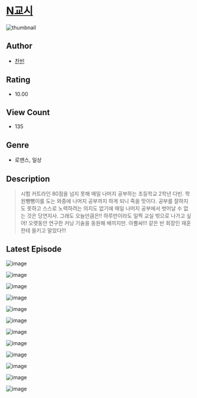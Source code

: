 # [N교시](https://comic.naver.com/bestChallenge/list?titleId=810509)
![thumbnail](https://image-comic.pstatic.net/user_contents_data/challenge_comic/2023/05/24/364747/upload_3546647818501710902_480x623.jpeg)

## Author
- [찬빈](https://comic.naver.com/artistTitle?id=364747)

## Rating
- 10.00

## View Count
- 135

## Genre
- 로맨스, 일상

## Description
> 시험 커트라인 80점을 넘지 못해 매일 나머지 공부하는 초등학교 2학년 다빈. 학원뺑뺑이를 도는 와중에 나머지 공부까지 하게 되니 죽을 맛이다. 공부를 잘하지도 못하고 스스로 노력하려는 의지도 없기에 매일 나머지 공부에서 벗어날 수 없는 것은 당연지사. 그래도 오늘만큼은!! 하루만이라도 일찍 교실 밖으로 나가고 싶어! 오랫동안 연구한 커닝 기술을 동원해 배끼지만. 아뿔싸!!! 같은 반 회장인 재훈한테 들키고 말았다!!!


## Latest Episode
![image](https://image-comic.pstatic.net/user_contents_data/challenge_comic/2023/05/23/364747/upload_7076343820311802933.jpeg)

![image](https://image-comic.pstatic.net/user_contents_data/challenge_comic/2023/05/23/364747/upload_7017843388556141360.jpeg)

![image](https://image-comic.pstatic.net/user_contents_data/challenge_comic/2023/05/23/364747/upload_4135202987401294433.jpeg)

![image](https://image-comic.pstatic.net/user_contents_data/challenge_comic/2023/05/23/364747/upload_3690810271920698982.jpeg)

![image](https://image-comic.pstatic.net/user_contents_data/challenge_comic/2023/05/23/364747/upload_3487246505212064565.jpeg)

![image](https://image-comic.pstatic.net/user_contents_data/challenge_comic/2023/05/23/364747/upload_3630803114869666916.jpeg)

![image](https://image-comic.pstatic.net/user_contents_data/challenge_comic/2023/05/23/364747/upload_3702634226675967284.jpeg)

![image](https://image-comic.pstatic.net/user_contents_data/challenge_comic/2023/05/23/364747/upload_3977865051048851765.jpeg)

![image](https://image-comic.pstatic.net/user_contents_data/challenge_comic/2023/05/23/364747/upload_3473743583296829749.jpeg)

![image](https://image-comic.pstatic.net/user_contents_data/challenge_comic/2023/05/23/364747/upload_7365746288709886817.jpeg)

![image](https://image-comic.pstatic.net/user_contents_data/challenge_comic/2023/05/23/364747/upload_3976738068826763618.jpeg)

![image](https://image-comic.pstatic.net/user_contents_data/challenge_comic/2023/05/23/364747/upload_4050254731910787376.jpeg)
